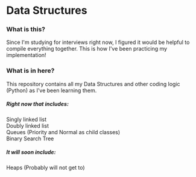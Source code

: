 # Data Structures
### What is this?
Since I'm studying for interviews right now, I figured it would be helpful to compile everything together.
This is how I've been practicing my implementation!

### What is in here?
This repository contains all my Data Structures and other coding logic (Python) as I've been learning them. 

##### Right now that includes:
Singly linked list  
Doubly linked list  
Queues (Priority and Normal as child classes)  
Binary Search Tree

##### It will soon include:
Heaps (Probably will not get to)


